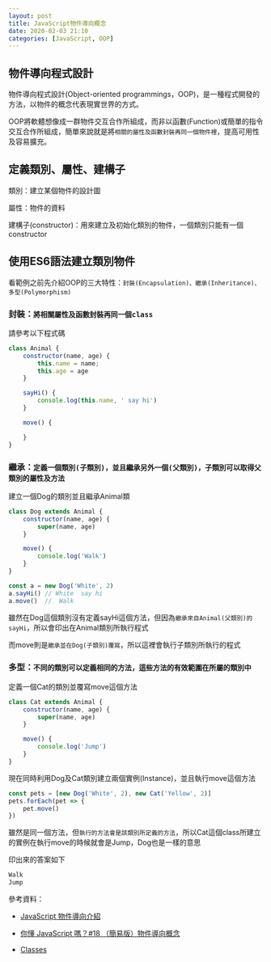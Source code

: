 ```yaml
---
layout: post
title: JavaScript物件導向概念
date: 2020-02-03 21:10
categories: [JavaScript, OOP]
---
```


## 物件導向程式設計
物件導向程式設計(Object-oriented programmings，OOP)，是一種程式開發的方法，以物件的概念代表現實世界的方式。

OOP將軟體想像成一群物件交互合作所組成，而非以函數(Function)或簡單的指令交互合作所組成，簡單來說就是將`相關的屬性及函數封裝再同一個物件裡`，提高可用性及容易擴充。

## 定義類別、屬性、建構子
類別：建立某個物件的設計圖

屬性：物件的資料

建構子(constructor)：用來建立及初始化類別的物件，一個類別只能有一個constructor

## 使用ES6語法建立類別物件
看範例之前先介紹OOP的三大特性：`封裝(Encapsulation)、繼承(Inheritance)、多型(Polymorphism)`

### 封裝：`將相關屬性及函數封裝再同一個class`

請參考以下程式碼

```javascript
class Animal {
    constructor(name, age) {
        this.name = name;
        this.age = age
    }

    sayHi() {
        console.log(this.name, ' say hi')
    }

    move() {

    }
}
```

### 繼承：`定義一個類別(子類別)，並且繼承另外一個(父類別)，子類別可以取得父類別的屬性及方法`

建立一個Dog的類別並且繼承Animal類

```javascript
class Dog extends Animal {
    constructor(name, age) {
        super(name, age) 
    }

    move() {
        console.log('Walk')
    }
}

const a = new Dog('White', 2)
a.sayHi() // White  say hi
a.move()  //  Walk
```

雖然在Dog這個類別沒有定義sayHi這個方法，但因為`繼承來自Animal(父類別)的sayHi`，所以會印出在Animal類別所執行程式

而move則是`繼承並在Dog(子類別)覆寫`，所以這裡會執行子類別所執行的程式

### 多型：`不同的類別可以定義相同的方法，這些方法的有效範圍在所屬的類別中`

定義一個Cat的類別並覆寫move這個方法

```javascript
class Cat extends Animal {
    constructor(name, age) {
        super(name, age)
    }

    move() {
        console.log('Jump')
    }
}
```

現在同時利用Dog及Cat類別建立兩個實例(Instance)，並且執行move這個方法

```javascript
const pets = [new Dog('White', 2), new Cat('Yellow', 2)]
pets.forEach(pet => {
    pet.move()
})
```

雖然是同一個方法，但`執行的方法會是該類別所定義的方法`，所以Cat這個class所建立的實例在執行move的時候就會是Jump，Dog也是一樣的意思


印出來的答案如下

```javascript
Walk
Jump
```

參考資料：

- [JavaScript 物件導向介紹](https://developer.mozilla.org/zh-TW/docs/Web/JavaScript/Introduction_to_Object-Oriented_JavaScript)

- [你懂 JavaScript 嗎？#18 （簡易版）物件導向概念](https://cythilya.github.io/2018/10/25/mixing-up-class-objects/)

- [Classes](https://developer.mozilla.org/zh-TW/docs/Web/JavaScript/Reference/Classes)